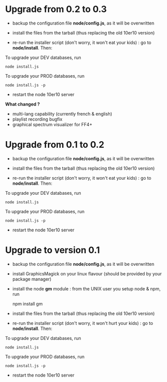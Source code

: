 Upgrade from 0.2 to 0.3
=======================

- backup the configuration file **node/config.js**, as it will be overwritten
- install the files from the tarball (thus replacing the old 10er10 version)

- re-run the installer script (don't worry, it won't eat your kids) : go to **node/install**. Then:

To upgrade your DEV databases, run

    node install.js

To upgrade your PROD databases, run

    node install.js -p

- restart the node 10er10 server

**What changed ?**

- multi-lang capability (currently french & english)
- playlist recording bugfix
- graphical spectrum visualizer for FF4+

Upgrade from 0.1 to 0.2
=======================

- backup the configuration file **node/config.js**, as it will be overwritten
- install the files from the tarball (thus replacing the old 10er10 version)

- re-run the installer script (don't worry, it won't eat your kids) : go to **node/install**. Then:

To upgrade your DEV databases, run

    node install.js

To upgrade your PROD databases, run

    node install.js -p

- restart the node 10er10 server

Upgrade to version 0.1
======================

- backup the configuration file **node/config.js**, as it will be overwritten
- install GraphicsMagick on your linux flavour (should be provided by your package manager)
- install the node **gm** module : from the UNIX user you setup node & npm, run

    npm install gm

- install the files from the tarball (thus replacing the old 10er10 version)

- re-run the installer script (don't worry, it won't hurt your kids) : go to **node/install**. Then:

To upgrade your DEV databases, run

    node install.js

To upgrade your PROD databases, run

    node install.js -p

- restart the node 10er10 server
